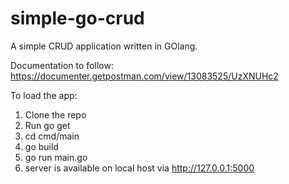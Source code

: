 # simple-go-crud

A simple CRUD application written in GOlang.

Documentation to follow: https://documenter.getpostman.com/view/13083525/UzXNUHc2

To load the app:

1. Clone the repo
2. Run go get
3. cd cmd/main
4. go build
5. go run main.go
6. server is available on local host via http://127.0.0.1:5000
